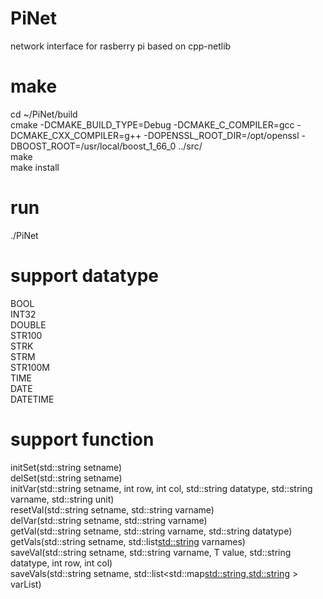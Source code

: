 # PiNet
network interface for rasberry pi based on cpp-netlib

# make
cd ~/PiNet/build <br />
cmake -DCMAKE_BUILD_TYPE=Debug -DCMAKE_C_COMPILER=gcc -DCMAKE_CXX_COMPILER=g++ -DOPENSSL_ROOT_DIR=/opt/openssl  -DBOOST_ROOT=/usr/local/boost_1_66_0 ../src/  <br />
make <br />
make install <br /> 

# run 
./PiNet

# support datatype
BOOL <br /> 
INT32 <br /> 
DOUBLE <br /> 
STR100 <br /> 
STRK <br /> 
STRM <br /> 
STR100M <br /> 
TIME <br /> 
DATE <br /> 
DATETIME <br /> 

# support function
initSet(std::string setname) <br /> 
delSet(std::string setname) <br />
initVar(std::string setname, int row, int col, std::string datatype, std::string varname, std::string unit) <br />
resetVal(std::string setname, std::string varname) <br />
delVar(std::string setname, std::string varname) <br />
getVal(std::string setname, std::string varname, std::string datatype) <br />
getVals(std::string setname, std::list<std::string> varnames) <br/>
saveVal(std::string setname, std::string varname, T value, std::string datatype, int row, int col) <br />
saveVals(std::string setname, std::list<std::map<std::string,std::string> > varList) <br />
